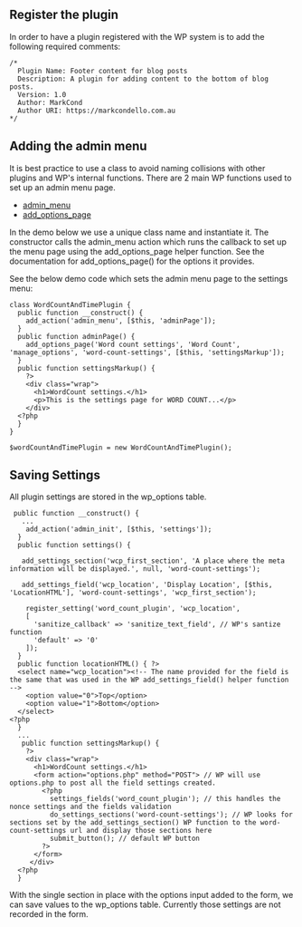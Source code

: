 ## Register the plugin
In order to have a plugin registered with the WP system is to add the following required comments:

```
/*
  Plugin Name: Footer content for blog posts
  Description: A plugin for adding content to the bottom of blog posts.
  Version: 1.0
  Author: MarkCond
  Author URI: https://markcondello.com.au
*/
```

## Adding the admin menu
It is best practice to use a class to avoid naming collisions with other plugins and WP's internal functions.
There are 2 main WP functions used to set up an admin menu page.
 - [admin_menu](https://developer.wordpress.org/reference/hooks/admin_menu/)
 - [add_options_page](https://developer.wordpress.org/reference/functions/add_options_page/)

In the demo below we use a unique class name and instantiate it. 
The constructor calls the admin_menu action which runs the callback to set up the menu page using the add_options_page helper function. See the documentation for add_options_page() for the options it provides.

See the below demo code which sets the admin menu page to the settings menu:

```
class WordCountAndTimePlugin {
  public function __construct() {
    add_action('admin_menu', [$this, 'adminPage']);
  }
  public function adminPage() {
    add_options_page('Word count settings', 'Word Count', 'manage_options', 'word-count-settings', [$this, 'settingsMarkup']);
  }
  public function settingsMarkup() {
    ?>
    <div class="wrap">
      <h1>WordCount settings.</h1>
      <p>This is the settings page for WORD COUNT...</p>
    </div>
  <?php
  }
}

$wordCountAndTimePlugin = new WordCountAndTimePlugin();
```

## Saving Settings
All plugin settings are stored in the wp_options table.

```
 public function __construct() {
   ...
    add_action('admin_init', [$this, 'settings']);
  }
  public function settings() {

   add_settings_section('wcp_first_section', 'A place where the meta information will be displayed.', null, 'word-count-settings');
   
   add_settings_field('wcp_location', 'Display Location', [$this, 'LocationHTML'], 'word-count-settings', 'wcp_first_section');

    register_setting('word_count_plugin', 'wcp_location', 
    [
      'sanitize_callback' => 'sanitize_text_field', // WP's santize function
      'default' => '0'
    ]);
  }
  public function locationHTML() { ?>
  <select name="wcp_location"><!-- The name provided for the field is the same that was used in the WP add_settings_field() helper function -->
    <option value="0">Top</option>
    <option value="1">Bottom</option>
  </select>
<?php
  }
  ...
   public function settingsMarkup() {
    ?>
    <div class="wrap">
      <h1>WordCount settings.</h1>
      <form action="options.php" method="POST"> // WP will use options.php to post all the field settings created.
        <?php
          settings_fields('word_count_plugin'); // this handles the nonce settings and the fields validation
          do_settings_sections('word-count-settings'); // WP looks for sections set by the add_settings_section() WP function to the word-count-settings url and display those sections here
          submit_button(); // default WP button
        ?>
      </form>
     </div>
  <?php
  }
  ```

With the single section in place with the options input added to the form, we can save values to the wp_options table. 
Currently those settings are not recorded in the form.